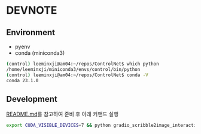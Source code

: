 # DEVNOTE

## Environment
- pyenv
- conda (miniconda3)

```bash
(control) leeminxji@am04:~/repos/ControlNet$ which python
/home/leeminxji/miniconda3/envs/control/bin/python
(control) leeminxji@am04:~/repos/ControlNet$ conda -V
conda 23.1.0
```

## Development

[README.md](README.md##production-ready-pretrained-models)를 참고하여 준비 후 아래 커맨드 실행

```bash
export CUDA_VISIBLE_DEVICES=7 && python gradio_scribble2image_interactive.py
```
